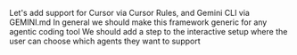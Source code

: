 Let's add support for Cursor via Cursor Rules, and Gemini CLI via GEMINI.md
In general we should make this framework generic for any agentic coding tool
We should add a step to the interactive setup where the user can choose which agents they want to support
